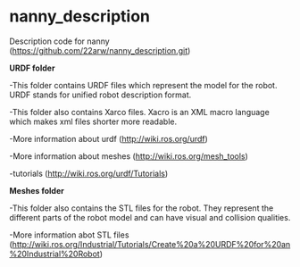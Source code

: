 # nanny_description
Description code for nanny (https://github.com/22arw/nanny_description.git)

**URDF folder**
  
  -This folder contains URDF files which represent the model for the robot.  URDF stands for unified robot description format.  
  
  -This folder also contains Xarco files.  Xacro is an XML macro language which makes xml files shorter more readable.  
  
  -More information about urdf (http://wiki.ros.org/urdf)
  
  -More information about meshes (http://wiki.ros.org/mesh_tools)
  
  -tutorials (http://wiki.ros.org/urdf/Tutorials)
  
**Meshes folder**

  -This folder also contains the STL files for the robot.  They represent the different parts of the robot model and can have visual and collision qualities.
  
  -More information abot STL files (http://wiki.ros.org/Industrial/Tutorials/Create%20a%20URDF%20for%20an%20Industrial%20Robot)


